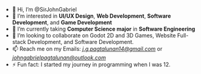 - 👋 Hi, I’m @SirJohnGabriel
- 👀 I’m interested in **UI/UX Design**, **Web Development**, **Software Development**, and **Game Development**
- 🌱 I’m currently taking **Computer Science major** in **Software Engineering**
- 💞️ I’m looking to collaborate on Godot 2D and 3D Games, Website Full-stack Development, and Software Development.
- 📫 Reach me on my Emails: *j.g.pagtalunan14@gmail.com* or *johngabrielpagtalunan@outlook.com*
- ⚡ Fun fact: I started my journey in programming when I was 12.

<!---
SirJohnGabriel/SirJohnGabriel is a ✨ special ✨ repository because its `README.md` (this file) appears on your GitHub profile.
You can click the Preview link to take a look at your changes.
--->
